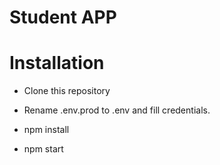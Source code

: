 # Student APP

# Installation

- Clone this repository

- Rename .env.prod to .env and fill credentials.

- npm install

- npm start
